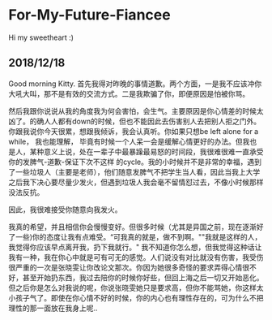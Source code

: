 # For-My-Future-Fiancee
Hi my sweetheart :)  

## 2018/12/18
Good morning Kitty. 首先我得对昨晚的事情道歉。两个方面，一是我不应该冲你大吼大叫，那不是有效的交流方式。二是我欺骗了你，即便原因是怕被你骂。 

然后我跟你说说从我的角度我为何会害怕，会生气。主要原因是你心情差的时候太凶了。的确人人都有down的时候，但也不能因此去伤害别人去把别人拒之门外。你跟我说你今天很累，想跟我倾诉，我会认真听。你如果只想be left alone for a while， 我也能理解， 毕竟有时候一个人呆一会是缓解心情更好的办法。但我也是人，某种意义上说，处在一辈子中最暴躁最易怒的时间段，我很难很难一直承受你的发脾气-道歉-保证下次不这样 的cycle。我的小时候并不是非常的幸福，遇到了一些垃圾人（主要是老师），他们随意发脾气不把学生当人看，因此当我上大学之后我下决心要尽量少发火，但遇到垃圾人我会毫不留情怼过去，不像小时候那样没法反抗。 

因此，我很难接受你随意向我发火。

我真的希望，并且相信你会慢慢变好。但很多时候（尤其是异国之前，现在逐渐好了一些)你的态度让我有点难受。“可我真的就是，做不到啊。""我就是这样的人，我觉得你应该早点离开我，扔下我就行。" 我不知道你怎么想，但我觉得这种话让我有一种，我在你心中就是可有可无的感觉。人们说没有对比就没有伤害，我受伤很严重的一次是张晓雯让你改论文那次。你因为她很多奇怪的要求弄得心情很不好，甚至开始扔东西，我过去陪你的时候你好些，但回上海之后一切又开始恶化。但之后你是怎么对我说的呢，你说张晓雯她只是要求高，但你不能骂她，你这样太小孩子气了。即使在你心情不好的时候，你的内心也有理性存在的，可为什么不把理性的那一面放在我身上呢..


